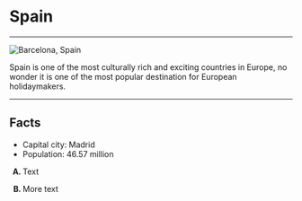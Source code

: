 <h1>Spain</h1>

<hr>

<img src="https://dynaimage.cdn.cnn.com/cnn/q_auto,w_1903,c_fill,g_auto,h_1070,ar_16:9/http%3A%2F%2Fcdn.cnn.com%2Fcnnnext%2Fdam%2Fassets%2F170706113411-spain.jpg" alt="Barcelona, Spain">

<p>
  Spain is one of the most culturally rich and exciting countries in Europe, no wonder it is one of the most popular destination for European holidaymakers.
  </p>
 
<hr>

 <h2>Facts</h2>
 <p>
  <ul>
    <li>Capital city: Madrid</li>
    <li>Population: 46.57 million</li>
  </ul>
</p>

<ol type="A">
  <li style="font-weight: bold;">
    <p><span style="font-weight: normal;">Text</span></p>
  </li>
  <li style="font-weight: bold;">
    <p><span style="font-weight: normal;">More text</span></p>
  </li>
</ol>
